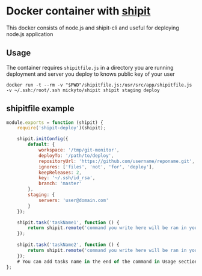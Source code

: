 # Docker container with [shipit](https://github.com/shipitjs/shipit)

This docker consists of node.js and shipit-cli and useful for deploying node.js application

## Usage

The container requires `shipitfile.js` in a directory you are running deployment and server you deploy to knows public key of your user 

```
docker run -t --rm -v "$PWD"/shipitfile.js:/usr/src/app/shipitfile.js -v ~/.ssh:/root/.ssh mickyto/shipit shipit staging deploy 
```

## shipitfile example

```javascript
module.exports = function (shipit) {
    require('shipit-deploy')(shipit);

    shipit.initConfig({
        default: {
            workspace: '/tmp/git-monitor',
            deployTo: '/path/to/deploy',
            repositoryUrl: 'https://github.com/username/reponame.git',
            ignores: ['files', 'not', 'for', 'deploy'],
            keepReleases: 2,
            key: '~/.ssh/id_rsa',
            branch: 'master'
        },
        staging: {
            servers: 'user@domain.com'
        }
    });

    shipit.task('taskName1', function () {
        return shipit.remote('command you write here will be ran in your server');
    });
    
    shipit.task('taskName2', function () {
        return shipit.remote('command you write here will be ran in your server');
    });
    # You can add tasks name in the end of the command in Usage section
};
```